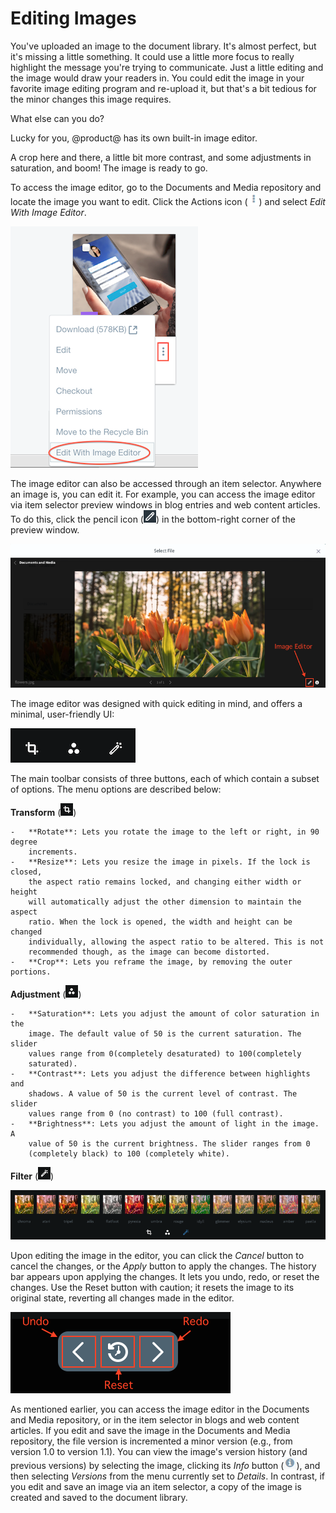 # Editing Images

You've uploaded an image to the document library. It's almost perfect, but it's 
missing a little something. It could use a little more focus to really highlight 
the message you're trying to communicate. Just a little editing and the image 
would draw your readers in. You could edit the image in your favorite image 
editing program and re-upload it, but that's a bit tedious for the minor changes 
this image requires.

What else can you do? 

Lucky for you, @product@ has its own built-in image editor. 

A crop here and there, a little bit more contrast, and some adjustments in 
saturation, and boom! The image is ready to go. 

To access the image editor, go to the Documents and Media repository and locate 
the image you want to edit. Click the Actions icon 
(![Actions](../../../../images/icon-actions.png)) and select *Edit With Image 
Editor*.

![Figure 1: You can access the image editor through the Documents and Media repository.](../../../../images/image-editor-docs-and-media.png)

The image editor can also be accessed through an item selector. Anywhere an 
image is, you can edit it. For example, you can access the image editor via item 
selector preview windows in blog entries and web content articles. To do this, 
click the pencil icon 
(![Pencil](../../../../images/icon-edit-pencil.png)) in the bottom-right corner 
of the preview window. 

![Figure 2: You can access the image editor through the item selector preview window.](../../../../images/image-editor-preview-window.png)

The image editor was designed with quick editing in mind, and offers a minimal, 
user-friendly UI:

![Figure 3: The image editor's UI is clear and to the point, offering only what you need.](../../../../images/image-editor-tools.png)

The main toolbar consists of three buttons, each of which contain a subset of
options. The menu options are described below:

**Transform** (![Transform](../../../../images/icon-transform.png))

    -   **Rotate**: Lets you rotate the image to the left or right, in 90 degree
        increments.
    -   **Resize**: Lets you resize the image in pixels. If the lock is closed, 
        the aspect ratio remains locked, and changing either width or height 
        will automatically adjust the other dimension to maintain the aspect 
        ratio. When the lock is opened, the width and height can be changed 
        individually, allowing the aspect ratio to be altered. This is not 
        recommended though, as the image can become distorted.
    -   **Crop**: Lets you reframe the image, by removing the outer portions.

**Adjustment** (![Adjustment](../../../../images/icon-adjustment.png))

    -   **Saturation**: Lets you adjust the amount of color saturation in the 
        image. The default value of 50 is the current saturation. The slider 
        values range from 0(completely desaturated) to 100(completely 
        saturated). 
    -   **Contrast**: Lets you adjust the difference between highlights and 
        shadows. A value of 50 is the current level of contrast. The slider 
        values range from 0 (no contrast) to 100 (full contrast). 
    -   **Brightness**: Lets you adjust the amount of light in the image. A 
        value of 50 is the current brightness. The slider ranges from 0 
        (completely black) to 100 (completely white). 

**Filter** (![Wand](../../../../images/icon-wand.png))

![Figure 4: Select from a set of preset image filters.](../../../../images/image-editor-filters.png)

Upon editing the image in the editor, you can click the *Cancel* button to 
cancel the changes, or the *Apply* button to apply the changes. The history bar 
appears upon applying the changes. It lets you undo, redo, or reset the changes. 
Use the Reset button with caution; it resets the image to its original state, 
reverting all changes made in the editor. 

![Figure 5: The history bar lets you undo, redo, and reset changes.](../../../../images/image-editor-history-bar.png)

As mentioned earlier, you can access the image editor in the Documents and Media
repository, or in the item selector in blogs and web content articles. If you 
edit and save the image in the Documents and Media repository, the file version 
is incremented a minor version (e.g., from version 1.0 to version 1.1). You can 
view the image's version history (and previous versions) by selecting the image, 
clicking its *Info* button (![**i**](../../../../images/icon-information.png)), 
and then selecting *Versions* from the menu currently set to *Details*. In 
contrast, if you edit and save an image via an item selector, a copy of the 
image is created and saved to the document library. 
